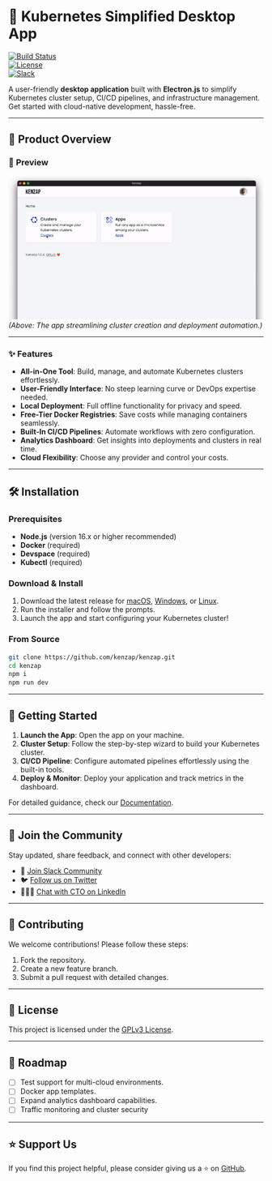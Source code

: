 # 🚀 Kubernetes Simplified Desktop App  

[![Build Status](https://img.shields.io/badge/build-passing-brightgreen)](https://github.com/kenzap/kenzap)  
[![License](https://img.shields.io/badge/license-GPLv3-blue)](LICENSE)  
[![Slack](https://img.shields.io/badge/slack-join%20community-orange)](https://kenzap.slack.com/channels/community)

A user-friendly **desktop application** built with **Electron.js** to simplify Kubernetes cluster setup, CI/CD pipelines, and infrastructure management. Get started with cloud-native development, hassle-free.  

---

## 🌟 **Product Overview**  

### 🎥 **Preview**  
![Kubernetes Simplified App in Action](https://github.com/kenzap/kenzap/blob/main/preview.gif)  
*(Above: The app streamlining cluster creation and deployment automation.)*  

---

### ✨ **Features**  
- **All-in-One Tool**: Build, manage, and automate Kubernetes clusters effortlessly.  
- **User-Friendly Interface**: No steep learning curve or DevOps expertise needed.  
- **Local Deployment**: Full offline functionality for privacy and speed.  
- **Free-Tier Docker Registries**: Save costs while managing containers seamlessly.  
- **Built-In CI/CD Pipelines**: Automate workflows with zero configuration.  
- **Analytics Dashboard**: Get insights into deployments and clusters in real time.  
- **Cloud Flexibility**: Choose any provider and control your costs.  

---

## 🛠 **Installation**  

### **Prerequisites**  
- **Node.js** (version 16.x or higher recommended)  
- **Docker** (required)
- **Devspace** (required)
- **Kubectl** (required)

### **Download & Install**  
1. Download the latest release for [macOS](#), [Windows](#), or [Linux](#).  
2. Run the installer and follow the prompts.  
3. Launch the app and start configuring your Kubernetes cluster!  

### **From Source**  
```bash
git clone https://github.com/kenzap/kenzap.git  
cd kenzap 
npm i  
npm run dev  
```  

---

## 🎯 **Getting Started**  

1. **Launch the App**: Open the app on your machine.  
2. **Cluster Setup**: Follow the step-by-step wizard to build your Kubernetes cluster.  
3. **CI/CD Pipeline**: Configure automated pipelines effortlessly using the built-in tools.  
4. **Deploy & Monitor**: Deploy your application and track metrics in the dashboard.  

For detailed guidance, check our [Documentation](#).  

---

## 🤝 **Join the Community**  

Stay updated, share feedback, and connect with other developers:  
- 💬 [Join Slack Community](https://kenzap.slack.com/channels/community)  
- 🐦 [Follow us on Twitter](https://twitter.com/kenzap)
- 👨🏼‍💻 [Chat with CTO on LinkedIn](https://linkedin.com/in/pavel-lukasenko)

---

## 🔧 **Contributing**  

We welcome contributions! Please follow these steps:  
1. Fork the repository.  
2. Create a new feature branch.  
3. Submit a pull request with detailed changes.  

---

## 📜 **License**  

This project is licensed under the [GPLv3 License](LICENSE).  

---

## 🚀 **Roadmap**  

- [ ] Test support for multi-cloud environments.  
- [ ] Docker app templates.  
- [ ] Expand analytics dashboard capabilities.
- [ ] Traffic monitoring and cluster security

---

## ⭐ **Support Us**  

If you find this project helpful, please consider giving us a ⭐ on [GitHub](https://kenzap.slack.com/channels/community).  

<!--
**kenzap/kenzap** is a ✨ _special_ ✨ repository because its `README.md` (this file) appears on your GitHub profile.

Here are some ideas to get you started:

- 🔭 I’m currently working on ...
- 🌱 I’m currently learning ...
- 👯 I’m looking to collaborate on ...
- 🤔 I’m looking for help with ...
- 💬 Ask me about ...
- 📫 How to reach me: ...
- 😄 Pronouns: ...
- ⚡ Fun fact: ...
-->

